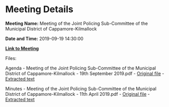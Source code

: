 # Meeting Details

**Meeting Name:** Meeting of the Joint Policing Sub-Committee of the Municipal District of Cappamore-Kilmallock

**Date and Time:** 2019-09-19 14:30:00

**[Link to Meeting](https://www.limerick.ie/council/whats-on/meeting-joint-policing-sub-committee-municipal-district-cappamore-kilmallock-0)**

Files: 

Agenda - Meeting of the Joint Policing Sub-Committee of the Municipal District of Cappamore-Kilmallock - 19th September 2019.pdf - [Original file](https://www.limerick.ie/sites/default/files/media/documents/2019-09/01%20Agenda%20JPC%20Meeting%2019%209%2019.pdf) - [Extracted text](./Agenda%20-%C2%A0Meeting%20of%20the%20Joint%20Policing%20Sub-Committee%20of%20the%20Municipal%20District%20of%20Cappamore-Kilmallock%20-%2019th%20September%202019.md)

Minutes - Meeting of the Joint Policing Sub-Committee of the Municipal District of Cappamore-Kilmallock - 11th April 2019.pdf - [Original file](https://www.limerick.ie/sites/default/files/media/documents/2019-09/02%20Minutes%20JPC%20Meeting%2011%204%2019.pdf) - [Extracted text](./Minutes%20-%C2%A0Meeting%20of%20the%20Joint%20Policing%20Sub-Committee%20of%20the%20Municipal%20District%20of%20Cappamore-Kilmallock%20-%2011th%20April%202019.md)

